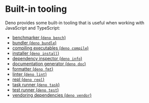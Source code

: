 # Built-in tooling

Deno provides some built-in tooling that is useful when working with JavaScript
and TypeScript:

- [benchmarker (`deno bench`)](./tools/benchmarker.md)
- [bundler (`deno bundle`)](./tools/bundler.md)
- [compiling executables (`deno compile`)](./tools/compiler.md)
- [installer (`deno install`)](./tools/script_installer.md)
- [dependency inspector (`deno info`)](./tools/dependency_inspector.md)
- [documentation generator (`deno doc`)](./tools/documentation_generator.md)
- [formatter (`deno fmt`)](./tools/formatter.md)
- [linter (`deno lint`)](./tools/linter.md)
- [repl (`deno repl`)](./tools/repl.md)
- [task runner (`deno task`)](./tools/task_runner.md)
- [test runner (`deno test`)](./testing.md)
- [vendoring dependencies (`deno vendor`)](./tools/vendor.md)
